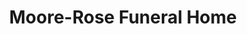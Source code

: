 ---
title: "Moore-Rose Funeral Home"
url: /floydada/moore-rose-funeral-home/
shop: funeral directors
---